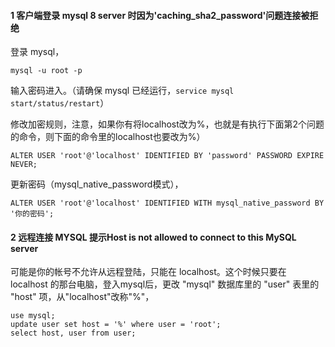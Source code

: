 #### 1 客户端登录 mysql 8 server 时因为'caching_sha2_password'问题连接被拒绝

 登录 mysql，

```
mysql -u root -p
```

输入密码进入。（请确保 mysql 已经运行，`service mysql start/status/restart`）

修改加密规则，注意，如果你有将localhost改为%，也就是有执行下面第2个问题的命令，则下面的命令里的localhost也要改为%）

```
ALTER USER 'root'@'localhost' IDENTIFIED BY 'password' PASSWORD EXPIRE NEVER;
```

更新密码（mysql_native_password模式），

```
ALTER USER 'root'@'localhost' IDENTIFIED WITH mysql_native_password BY '你的密码';
```

#### 2 远程连接 MYSQL 提示Host is not allowed to connect to this MySQL server

可能是你的帐号不允许从远程登陆，只能在 localhost。这个时候只要在 localhost 的那台电脑，登入mysql后，更改 "mysql" 数据库里的 "user" 表里的 "host" 项，从"localhost"改称"%"，

```
use mysql;
update user set host = '%' where user = 'root';
select host, user from user;
```